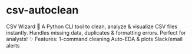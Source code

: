 # csv-autoclean
CSV Wizard 🐍  A Python CLI tool to clean, analyze &amp; visualize CSV files instantly. Handles missing data, duplicates &amp; formatting errors. Perfect for analysts!  ✨ Features:  1-command cleaning  Auto-EDA &amp; plots  Slack/email alerts
